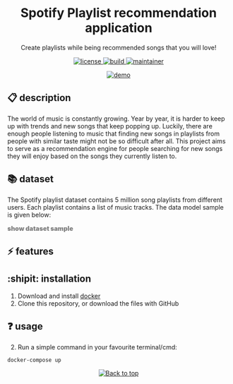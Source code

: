 <h1 align="center">
  Spotify Playlist recommendation application
</h1>
<p align="center">Create playlists while being recommended songs that you will love!</p>

<p align="center">
  <a href="https://github.com/memgraph/boolean-pundits/LICENSE">
    <img src="https://img.shields.io/github/license/memgraph/boolean-pundits" alt="license" title="license"/>
  </a>
  <a href="https://github.com/memgraph/boolean-pundits">
    <img src="https://img.shields.io/github/languages/code-size/memgraph/boolean-pundits" alt="build" title="build"/>
  </a>
  <a href="https://github.com/memgraph/boolean-pundits/stargazers">
    <img src="https://img.shields.io/badge/maintainer-jbajic-yellow" alt="maintainer" title="maintainer"/>
  </a>
</p>

<p align="center">
  <a href="https://github.com/memgraph/boolean-pundits">
    <img src="" alt="demo" title="demo"/>
  </a>
</p>

## :clipboard: description
The world of music is constantly growing. Year by year, it is harder to keep up with trends and new songs that keep popping up. Luckily, there are enough people listening to music that finding new songs in playlists from people with similar taste might not be so difficult after all. This project aims to serve as a recommendation engine for people searching for new songs they will enjoy based on the songs they currently listen to.

## :books: dataset
The Spotify playlist dataset contains 5 million song playlists from different users. Each playlist contains a list of music tracks. The data model sample is given below:
<details>
  <summary align="center" style="color:gray;font-weight:900;align-items:center;display:flex">show dataset sample</summary>
  <p>
  <pre>
{
    "name": "musical",
        "collaborative": "false",
        "pid": 5,
        "modified_at": 1493424000,
        "num_albums": 7,
        "num_tracks": 12,
        "num_followers": 1,
        "num_edits": 2,
        "duration_ms": 2657366,
        "num_artists": 6,
        "tracks": [
            {
                "pos": 0,
                "artist_name": "Degiheugi",
                "track_uri": "spotify:track:7vqa3sDmtEaVJ2gcvxtRID",
                "artist_uri": "spotify:artist:3V2paBXEoZIAhfZRJmo2jL",
                "track_name": "Finalement",
                "album_uri": "spotify:album:2KrRMJ9z7Xjoz1Az4O6UML",
                "duration_ms": 166264,
                "album_name": "Dancing Chords and Fireflies"
            },
            // 10 tracks omitted
            {
                "pos": 11,
                "artist_name": "Mo' Horizons",
                "track_uri": "spotify:track:7iwx00eBzeSSSy6xfESyWN",
                "artist_uri": "spotify:artist:3tuX54dqgS8LsGUvNzgrpP",
                "track_name": "Fever 99\u00b0",
                "album_uri": "spotify:album:2Fg1t2tyOSGWkVYHlFfXVf",
                "duration_ms": 364320,
                "album_name": "Come Touch The Sun"
            }
        ],
    }
  </pre>
  </p>
</details>

## :zap: features

## :shipit: installation
1. Download and install [docker](https://www.docker.com/get-started)
2. Clone this repository, or download the files with GitHub

## :question: usage
2. Run a simple command in your favourite terminal/cmd:
```
docker-compose up
```

<p align="center">
  <a href="#">
    <img src="https://img.shields.io/badge/⬆️back_to_top_⬆️-white" alt="Back to top" title="Back to top"/>
  </a>
</p>

